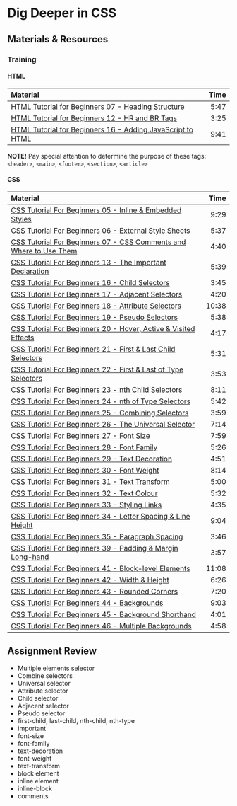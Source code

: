 # Dig Deeper in CSS

## Materials & Resources
### Training
#### HTML
| Material | Time |
|:---------|-----:|
| [HTML Tutorial for Beginners 07 - Heading Structure](https://www.youtube.com/watch?v=UWdepvkLE8U) | 5:47 |
| [HTML Tutorial for Beginners 12 - HR and BR Tags](https://www.youtube.com/watch?v=xkF-cKpzREU) | 3:25 |
| [HTML Tutorial for Beginners 16 - Adding JavaScript to HTML](https://www.youtube.com/watch?v=Gd0RBdFRvF0) | 9:41 |

__NOTE!__ Pay special attention to determine the purpose of these tags: `<header>`, `<main>`, `<footer>`, `<section>`, `<article>`


#### CSS
| Material | Time |
|:---------|-----:|
| [CSS Tutorial For Beginners 05 - Inline & Embedded Styles](https://www.youtube.com/watch?v=jpjzhva3owA) | 9:29 |
| [CSS Tutorial For Beginners 06 - External Style Sheets](https://www.youtube.com/watch?v=Wj2iI7w37Y0) | 5:37 |
| [CSS Tutorial For Beginners 07 - CSS Comments and Where to Use Them](https://www.youtube.com/watch?v=qfpo_XsM0hM) | 4:40 
| [CSS Tutorial For Beginners 13 - The Important Declaration](https://www.youtube.com/watch?v=BHzQ_9zzuNM) | 5:39 |
| [CSS Tutorial For Beginners 16 - Child Selectors](https://www.youtube.com/watch?v=MlJrAhGVIis) | 3:45 |
| [CSS Tutorial For Beginners 17 - Adjacent Selectors](https://www.youtube.com/watch?v=K92X4yyyfNY) | 4:20 |
| [CSS Tutorial For Beginners 18 - Attribute Selectors](https://www.youtube.com/watch?v=GVocONem9lw) | 10:38 |
| [CSS Tutorial For Beginners 19 - Pseudo Selectors](https://www.youtube.com/watch?v=SlqUbzvuqDg) | 5:38 |
| [CSS Tutorial For Beginners 20 - Hover, Active & Visited Effects](https://www.youtube.com/watch?v=XT2PFpOyDzY) | 4:17 |
| [CSS Tutorial For Beginners 21 - First & Last Child Selectors](https://www.youtube.com/watch?v=UxHFB5_CSXc) | 5:31 |
| [CSS Tutorial For Beginners 22 - First & Last of Type Selectors](https://www.youtube.com/watch?v=7eVUWLv6gz4) | 3:53 |
| [CSS Tutorial For Beginners 23 - nth Child Selectors](https://www.youtube.com/watch?v=TVj1avJj8a8) | 8:11 |
| [CSS Tutorial For Beginners 24 - nth of Type Selectors](https://www.youtube.com/watch?v=E45xQZTgaUI) | 5:42 |
| [CSS Tutorial For Beginners 25 - Combining Selectors](https://www.youtube.com/watch?v=rK54iCKi6TE) | 3:59 |
| [CSS Tutorial For Beginners 26 - The Universal Selector](https://www.youtube.com/watch?v=EO4ToIX-ZQk) | 7:14 |
| [CSS Tutorial For Beginners 27 - Font Size](https://www.youtube.com/watch?v=799zrGVpfA8) | 7:59 |
| [CSS Tutorial For Beginners 28 - Font Family](https://www.youtube.com/watch?v=v2o8LJWnoxI) | 5:26 |
| [CSS Tutorial For Beginners 29 - Text Decoration](https://www.youtube.com/watch?v=dm54To0EOpw) | 4:51 |
| [CSS Tutorial For Beginners 30 - Font Weight](https://www.youtube.com/watch?v=qeh4UeaGTnc) | 8:14 |
| [CSS Tutorial For Beginners 31 - Text Transform](https://www.youtube.com/watch?v=j0FS2hCoIjs) | 5:00 |
| [CSS Tutorial For Beginners 32 - Text Colour](https://www.youtube.com/watch?v=QzKu1qG4p5A) | 5:32 |
| [CSS Tutorial For Beginners 33 - Styling Links](https://www.youtube.com/watch?v=w_1pQGfrHT8) | 4:35 |
| [CSS Tutorial For Beginners 34 - Letter Spacing & Line Height](https://www.youtube.com/watch?v=4Gyd8hbrcBk) | 9:04 |
| [CSS Tutorial For Beginners 35 - Paragraph Spacing](https://www.youtube.com/watch?v=DdcD9otFk4A) | 3:46 |
| [CSS Tutorial For Beginners 39 - Padding & Margin Long-hand](https://www.youtube.com/watch?v=0Sm7MkZXT-8) | 3:57 |
| [CSS Tutorial For Beginners 41 - Block-level Elements](https://www.youtube.com/watch?v=HuiPIK-0-_A) | 11:08 |
| [CSS Tutorial For Beginners 42 - Width & Height](https://www.youtube.com/watch?v=b9lWNg8lwW4) | 6:26 |
| [CSS Tutorial For Beginners 43 - Rounded Corners](https://www.youtube.com/watch?v=7WPgQVMayWI) | 7:20 |
| [CSS Tutorial For Beginners 44 - Backgrounds](https://www.youtube.com/watch?v=jY-oTfLGpvI) | 9:03 |
| [CSS Tutorial For Beginners 45 - Background Shorthand](https://www.youtube.com/watch?v=0CkSJVl_g00) | 4:01 |
| [CSS Tutorial For Beginners 46 - Multiple Backgrounds](https://www.youtube.com/watch?v=Sj7Hs94uZjE) | 4:58 |

## Assignment Review
 - Multiple elements selector
 - Combine selectors
 - Universal selector
 - Attribute selector
 - Child selector
 - Adjacent selector
 - Pseudo selector
 - first-child, last-child, nth-child, nth-type
 - important
 - font-size
 - font-family
 - text-decoration
 - font-weight
 - text-transform
 - block element
 - inline element
 - inline-block
 - comments
